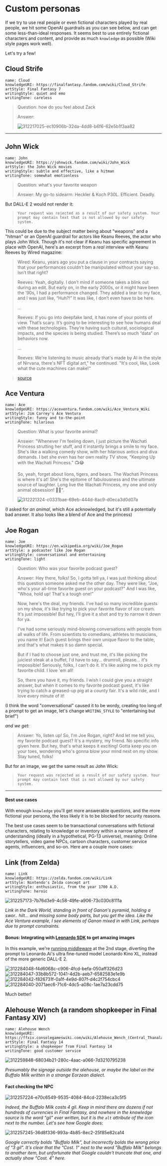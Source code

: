 # Custom personas

If we try to use real people or even fictional characters played by real people, we hit some OpenAI guardrails as you can see below, and can get some less-than-ideal responses. It seems best to use entirely fictional characters and content, and provide as much `knowledge` as possible (Wiki style pages work well).

Let's try a few!

## Cloud Strife

```
name: Cloud
knowledgeURI: https://finalfantasy.fandom.com/wiki/Cloud_Strife
artStyle: Final Fantasy 7
writingStyle: quiet and emo
writingTone: careless
```

> Question: how do you feel about Zack
>
> Answer:
>
> ![312217025-ec10906b-32da-4dd8-b6f6-62e5b1f3aa82](https://github.com/bennyschmidt/ragdoll/assets/45407493/68103d7f-2ea2-4efa-86ba-cd29a223c17f)

-----

## John Wick

```
name: John
knowledgeURI: https://johnwick.fandom.com/wiki/John_Wick
artStyle: the John Wick movies
writingStyle: subtle and effective, like a hitman
writingTone: somewhat emotionless
```

> Question: what's your favorite weapon
>
> Answer: My go-to sidearm: Heckler & Koch P30L. Efficient. Deadly.

But DALL-E 2 would not render it:

> `Your request was rejected as a result of our safety system. Your prompt may contain text that is not allowed by our safety system.`

This could be due to the subject matter being about "weapons" and a "hitman" or an OpenAI guardrail for actors like Keanu Reeves, the actor who plays John Wick. Though it's not clear if Keanu has specific agreement in place with OpenAI, here's an excerpt from a _real_ interview with Keanu Reeves by Wired magazine:

> Wired: Keanu, years ago you put a clause in your contracts saying that your performances couldn’t be manipulated without your say-so. Isn’t that right?
>
> Reeves: Yeah, digitally. I don’t mind if someone takes a blink out during an edit. But early on, in the early 2000s, or it might have been the ’90s, I had a performance changed. They added a tear to my face, and I was just like, “Huh?!” It was like, I don’t even have to be here.
>
> ...
>
> Reeves: If you go into deepfake land, it has none of your points of view. That’s scary. It’s going to be interesting to see how humans deal with these technologies. They’re having such cultural, sociological impacts, and the species is being studied. There’s so much “data” on behaviors now.
>
> ...
>
> Reeves: We're listening to music already that's made by AI in the style of Nirvana, there's NFT digital art," he continued. "It's cool, like, Look what the cute machines can make!"

> [source](https://www.wired.com/story/keanu-reeves-chad-stahelski-interview/)

## Ace Ventura

```
name: Ace
knowledgeURI: https://aceventura.fandom.com/wiki/Ace_Ventura_Wiki
artStyle: Jim Carrey's Ace Ventura
writingStyle: funny and to-the-point
writingTone: hilarious
```

> Question: What is your favorite animal?
>
> Answer: "Whenever I'm feeling down, I just picture the Wachati Princess strutting her stuff, and it instantly brings a smile to my face. She's like a walking comedy show, with her hilarious antics and diva demands. I bet she even has her own reality TV show, "Keeping Up with the Wachati Princess." 📺😂
>
> So, yeah, forget about lions, tigers, and bears. The Wachati Princess is where it's at! She's the epitome of fabulousness and the ultimate source of laughter. Long live the Wachati Princess, my one and only animal obsession! 🙌🎉".
>
> ![312221324-c0331bae-69eb-444d-8ac9-d0eca3d0d07a](https://github.com/bennyschmidt/ragdoll/assets/45407493/526593e1-be75-4e2a-ad03-a43f7c26316f)

(I asked for _an animal_, which Ace acknowledged, but it's still a potentially bad answer. It also looks like a blend of Ace and the princess)

## Joe Rogan

```
name: Joe
knowledgeURI: https://en.wikipedia.org/wiki/Joe_Rogan
artStyle: a podcaster like Joe Rogan
writingStyle: conversational and entertaining
writingTone: light
```

> Question: Who was your favorite podcast guest?
>
> Answer: Hey there, folks! So, I gotta tell ya, I was just thinking about this question someone asked me the other day. They were like, "Joe, who's your all-time favorite guest on your podcast?" And I was like, "Whoa, hold up! That's a tough one!"
>
> Now, here's the deal, my friends. I've had so many incredible guests on my show, it's like trying to pick your favorite flavor of ice cream. It's just impossible! But hey, I'll give it a shot and try to narrow it down for ya.
>
> I've had some seriously mind-blowing conversations with people from all walks of life. From scientists to comedians, athletes to musicians, you name it! Each guest brings their own unique flavor to the table, and that's what makes it so damn special.
>
> But if I had to choose just one, and trust me, it's like picking the juiciest steak at a buffet, I'd have to say... drumroll, please... it's impossible! Seriously, folks, I can't do it. It's like asking me to pick my favorite child. I love 'em all!
>
> So, there you have it, my friends. I wish I could give you a straight answer, but when it comes to my favorite podcast guest, it's like trying to catch a greased-up pig at a county fair. It's a wild ride, and I love every minute of it!

(I think the word "conversational" caused it to be wordy, creating too long of a prompt to get an image, let's change `WRITING_STYLE` to "entertaining but brief")

_and we get:_

> Answer: Yo, listen up! So, I'm Joe Rogan, right? And let me tell you, my favorite podcast guest? It's a mystery, my friend. No specific info given here. But hey, that's what keeps it exciting! Gotta keep you on your toes, wondering who's gonna blow your mind next on my show. Stay tuned, folks!
>

But for an image, we get the same result as John Wick:

> `Your request was rejected as a result of our safety system. Your prompt may contain text that is not allowed by our safety system.`

-----

#### Best use cases

With enough `knowledge` you'll get more answerable questions, and the more fictional your persona, the less likely it is to be blocked for security reasons.

The best use cases seem to be transactional conversations with fictional characters, relating to knowledge or inventory within a narrow sphere of understanding (ideally in a hypothetical, PG-13 universe), meaning: Online storytellers, video game NPCs, cartoon characters, customer service agents, influencers, and so-on. Here are a couple more cases:

## Link (from Zelda)

```
name: Link
knowledgeURI: https://zelda.fandom.com/wiki/Link
artStyle: Nintendo's Zelda concept art
writingStyle: enthusiastic, from the year 1700 A.D.
writingTone: heroic
```

![312257173-7b76d3e9-4c58-49fe-a906-73c030c8111a](https://github.com/bennyschmidt/ragdoll/assets/45407493/3fd8817b-15e9-4633-ae8c-c31ba4f99ba7)

_Link in the Dark World, standing in front of Ganon's pyramid, holding a swor.. hilt... and missing some body parts, but you get the idea. Like the Ace Ventura example, I see elements of Ganon mixed in with Link, perhaps due to prompt constraints._

#### Bonus: Integrating with [Leonardo SDK](https://github.com/Leonardo-Interactive/leonardo-ts-sdk) to get amazing images

In this example, we're [running middleware](https://github.com/bennyschmidt/ragdoll/blob/master/README.md#middleware) at the 2nd stage, diverting the prompt to Leonardo.Ai's ultra fine-tuned model Leonardo Kino XL, instead of the more generic DALL-E 2.

![312284048-f4d6068c-c906-4fcd-befa-050aff326d23](https://github.com/bennyschmidt/ragdoll/assets/45407493/5ae4f580-e896-43a8-bc73-4a8854c978cc)
![312284047-33b8b572-1041-4d2b-aeb7-6582583e1e9b](https://github.com/bennyschmidt/ragdoll/assets/45407493/d3cd2215-2e91-4429-a349-6da841ce93d6)
![312284042-f826731f-0a1f-4e9d-807f-d4c2f754cbc4](https://github.com/bennyschmidt/ragdoll/assets/45407493/980ce6ae-a39b-46c8-8d9f-99cf0fd2cb57)
![312284040-2071aec6-71c6-4dc5-a08c-1ae7a23cdd75](https://github.com/bennyschmidt/ragdoll/assets/45407493/b7bc3813-5b2a-4167-a8c1-93e653366a62)

Much better!

## Alehouse Wench (a random shopkeeper in Final Fantasy XIV)

```
name: Alehouse Wench
knowledgeURI: https://ffxiv.consolegameswiki.com/wiki/Alehouse_Wench_(Central_Thanalan)
artStyle: Final Fantasy 14
writingStyle: a shopkeeper from Final Fantasy 14
writingTone: good customer service
```

![312259848-68034b21-280c-4aac-a066-7d3210795238](https://github.com/bennyschmidt/ragdoll/assets/45407493/1b13efbd-39fb-4f31-8def-32df70b767d3)

_Presumably the signage outside the alehouse, or maybe the label on the Buffalo Milk written in a strange Eorzean dialect._

#### Fact checking the NPC

![312257224-e70c6549-9535-4084-84cd-2238eca3c5f5](https://github.com/bennyschmidt/ragdoll/assets/45407493/cbfa6822-c3d6-4398-a7ff-f5e15ba32edd)

_Indeed, the Buffalo Milk costs 4 gil. Keep in mind there are dozens if not hundreds of currencies in Final Fantasy, and nowhere in the knowledge source is the word "gil" ever written, but it is the `alt` attribute of the icon next to the number. Let's see how Google does:_

![312257245-36d8f336-993a-4b85-8ec2-25f85e82ca14](https://github.com/bennyschmidt/ragdoll/assets/45407493/ce91da99-f6fc-4b55-9d45-f83a69ca37d5)

_Google correctly bolds "Buffalo Milk", but incorrectly bolds the wrong price of "3 gil". It's clear that the "Cost. 1" next to the word "Buffalo Milk" belongs to another item, but unfortunate that Google couldn't truncate that one, and actually show "Cost. 4" here._
